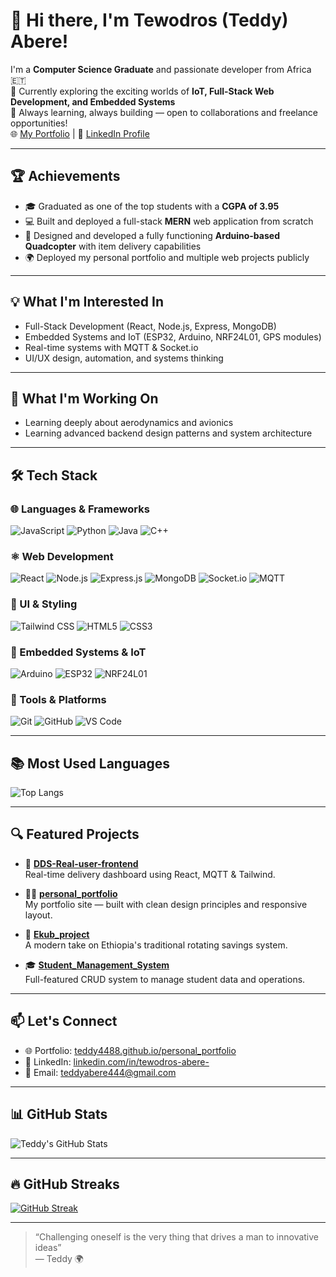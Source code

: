 # 👋 Hi there, I'm Tewodros (Teddy) Abere!

I'm a **Computer Science Graduate** and passionate developer from Africa 🇪🇹  
🔭 Currently exploring the exciting worlds of **IoT, Full-Stack Web Development, and Embedded Systems**  
🚀 Always learning, always building — open to collaborations and freelance opportunities!  
🌐 [My Portfolio](https://teddy4488.github.io/personal_portfolio/) | 💼 [LinkedIn Profile](https://linkedin.com/in/tewodros-abere-)

---
## 🏆 Achievements
- 🎓 Graduated as one of the top students with a **CGPA of 3.95**
- 💻 Built and deployed a full-stack **MERN** web application from scratch
- 🚁 Designed and developed a fully functioning **Arduino-based Quadcopter** with item delivery capabilities
- 🌍 Deployed my personal portfolio and multiple web projects publicly

---

## 💡 What I'm Interested In
- Full-Stack Development (React, Node.js, Express, MongoDB)
- Embedded Systems and IoT (ESP32, Arduino, NRF24L01, GPS modules)
- Real-time systems with MQTT & Socket.io
- UI/UX design, automation, and systems thinking

---

## 🔧 What I'm Working On
- Learning deeply about aerodynamics and avionics
- Learning advanced backend design patterns and system architecture

---
## 🛠️ Tech Stack

### 🌐 Languages & Frameworks
![JavaScript](https://img.shields.io/badge/JavaScript-F7DF1E?style=for-the-badge&logo=javascript&logoColor=black)
![Python](https://img.shields.io/badge/Python-3776AB?style=for-the-badge&logo=python&logoColor=white)
![Java](https://img.shields.io/badge/Java-ED8B00?style=for-the-badge&logo=java&logoColor=white)
![C++](https://img.shields.io/badge/C++-00599C?style=for-the-badge&logo=cplusplus&logoColor=white)

### ⚛️ Web Development
![React](https://img.shields.io/badge/React-20232A?style=for-the-badge&logo=react&logoColor=61DAFB)
![Node.js](https://img.shields.io/badge/Node.js-339933?style=for-the-badge&logo=nodedotjs&logoColor=white)
![Express.js](https://img.shields.io/badge/Express.js-000000?style=for-the-badge&logo=express&logoColor=white)
![MongoDB](https://img.shields.io/badge/MongoDB-4EA94B?style=for-the-badge&logo=mongodb&logoColor=white)
![Socket.io](https://img.shields.io/badge/Socket.io-010101?style=for-the-badge&logo=socket.io&logoColor=white)
![MQTT](https://img.shields.io/badge/MQTT-660066?style=for-the-badge&logo=data:image/svg+xml;base64,...&logoColor=white)

### 🎨 UI & Styling
![Tailwind CSS](https://img.shields.io/badge/Tailwind_CSS-38B2AC?style=for-the-badge&logo=tailwind-css&logoColor=white)
![HTML5](https://img.shields.io/badge/HTML5-E34F26?style=for-the-badge&logo=html5&logoColor=white)
![CSS3](https://img.shields.io/badge/CSS3-1572B6?style=for-the-badge&logo=css3&logoColor=white)

### 🤖 Embedded Systems & IoT
![Arduino](https://img.shields.io/badge/Arduino-00979D?style=for-the-badge&logo=arduino&logoColor=white)
![ESP32](https://img.shields.io/badge/ESP32-3C3C3C?style=for-the-badge&logo=esphome&logoColor=white)
![NRF24L01](https://img.shields.io/badge/NRF24L01-000000?style=for-the-badge&logo=nordicsemiconductor&logoColor=white)

### 🧰 Tools & Platforms
![Git](https://img.shields.io/badge/Git-F05032?style=for-the-badge&logo=git&logoColor=white)
![GitHub](https://img.shields.io/badge/GitHub-181717?style=for-the-badge&logo=github&logoColor=white)
![VS Code](https://img.shields.io/badge/VS%20Code-007ACC?style=for-the-badge&logo=visual-studio-code&logoColor=white)

---

## 📚 Most Used Languages
![Top Langs](https://github-readme-stats.vercel.app/api/top-langs/?username=teddy4488&layout=compact&theme=tokyonight&hide_border=true)

---

## 🔍 Featured Projects

- 🔧 [**DDS-Real-user-frontend**](https://github.com/teddy4488/DDS-Real-user-frontend)  
  Real-time delivery dashboard using React, MQTT & Tailwind.

- 🧑‍💻 [**personal_portfolio**](https://github.com/teddy4488/personal_portfolio)  
  My portfolio site — built with clean design principles and responsive layout.

- 💸 [**Ekub_project**](https://github.com/teddy4488/Ekub_project)  
  A modern take on Ethiopia's traditional rotating savings system.

- 🎓 [**Student_Management_System**](https://github.com/teddy4488/Student_Management_System)  
  Full-featured CRUD system to manage student data and operations.

---

## 📫 Let's Connect
- 🌐 Portfolio: [teddy4488.github.io/personal_portfolio](https://teddy4488.github.io/personal_portfolio/)
- 💼 LinkedIn: [linkedin.com/in/tewodros-abere-](https://linkedin.com/in/tewodros-abere-)
- 📧 Email: teddyabere444@gmail.com

---

## 📊 GitHub Stats

![Teddy's GitHub Stats](https://github-readme-stats.vercel.app/api?username=teddy4488&show_icons=true&theme=tokyonight&hide_border=true)

---

## 🔥 GitHub Streaks

[![GitHub Streak](https://streak-stats.demolab.com?user=teddy4488&theme=tokyonight&hide_border=true)](https://git.io/streak-stats)

---

> “Challenging oneself is the very thing that drives a man to innovative ideas”  
> — Teddy 🌍

